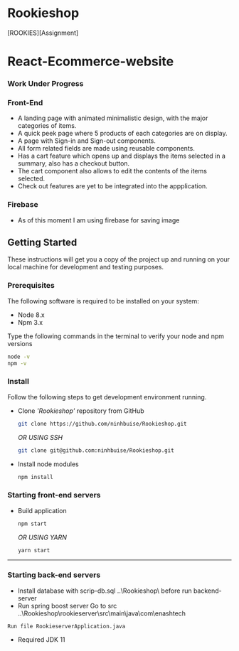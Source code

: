 # Rookieshop
 [ROOKIES][Assignment]
# React-Ecommerce-website
### Work Under Progress

### Front-End
* A landing page with animated minimalistic design, with the major categories of items.
* A quick peek page where 5 products of each categories are on display.
* A page with Sign-in and Sign-out components.
* All form related fields are made using reusable components.
* Has a cart feature which opens up and displays the items selected in a summary, also has a checkout button.
* The cart component also allows to edit the contents of the items selected.
* Check out features are yet to be integrated into the appplication. 


### Firebase

* As of this moment I am using firebase for saving image

## Getting Started

These instructions will get you a copy of the project up and running on your local machine for development and testing purposes.

### Prerequisites

The following software is required to be installed on your system:

* Node 8.x
* Npm 3.x

Type the following commands in the terminal to verify your node and npm versions

```bash
node -v
npm -v
```

### Install

Follow the following steps to get development environment running.

* Clone _'Rookieshop'_ repository from GitHub

  ```bash
  git clone https://github.com/ninhbuise/Rookieshop.git
  ```

   _OR USING SSH_

  ```bash
  git clone git@github.com:ninhbuise/Rookieshop.git
  ```

* Install node modules

   ```bash
   npm install
   ```


### Starting front-end servers

* Build application

  ```bash
  npm start
  ```

   _OR USING YARN_
   
   ```bash
  yarn start
  ```
---


### Starting back-end servers
* Install database with scrip-db.sql ..\Rookieshop\ before run backend-server
* Run spring boost server
Go to src ..\Rookieshop\rookieserver\src\main\java\com\enashtech
```
Run file RookieserverApplication.java
```
* Required JDK 11